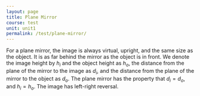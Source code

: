 ```yaml
---
layout: page
title: Plane Mirror
course: test
unit: unit1
permalink: /test/plane-mirror/
---
```


For a plane mirror, the image is always virtual, upright, and the same size as the object. It is as far behind the mirror as the object is in front. We denote the image height by $h_i$ and the object height as $h_o$, the distance from the plane of the mirror to the image as $d_i$, and the distance from the plane of the mirror to the object as $d_o$. The plane mirror has the property that $d_i = d_o$, and $h_i = h_o$. The image has left-right reversal. 







